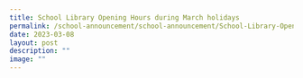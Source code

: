 ```yaml
---
title: School Library Opening Hours during March holidays
permalink: /school-announcement/school-announcement/School-Library-Opening-Hours-during-March-holidays/
date: 2023-03-08
layout: post
description: ""
image: ""
---
```

